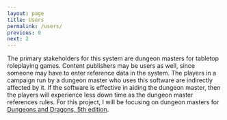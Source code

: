 ```yaml
---
layout: page
title: Users
permalink: /users/
previous: 0
next: 2
---
```


The primary stakeholders for this system are dungeon masters for tabletop roleplaying games. Content publishers may be users as well, since someone may have to enter reference data in the system. The players in a campaign run by a dungeon master who uses this software are indirectly affected by it. If the software is effective in aiding the dungeon master, then the players will experience less down time as the dungeon master references rules. For this project, I will be focusing on dungeon masters for [Dungeons and Dragons, 5th edition](http://dnd.wizards.com).
